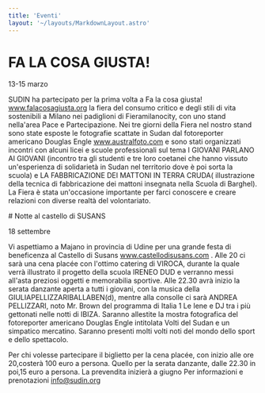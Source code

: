 ```yaml
---
title: 'Eventi'
layout: '~/layouts/MarkdownLayout.astro'
---
```


# FA LA COSA GIUSTA!

13-15 marzo

SUDIN ha partecipato per la prima volta a Fa la cosa giusta! www.falacosagiusta.org la fiera del consumo critico e degli stili di vita sostenibili a Milano nei padiglioni di Fieramilanocity, con uno stand nella'area Pace e Partecipazione.
Nei tre giorni della Fiera nel nostro stand sono state esposte le fotografie scattate in Sudan dal fotoreporter americano Douglas Engle www.australfoto.com e sono stati organizzati incontri con alcuni licei e scuole professionali sul tema I GIOVANI PARLANO AI GIOVANI (incontro tra gli studenti e tre loro coetanei che hanno vissuto un'esperienza di solidarietà in Sudan nel territorio dove è poi sorta la scuola) e LA FABBRICAZIONE DEI MATTONI IN TERRA CRUDA( illustrazione della tecnica di fabbricazione dei mattoni insegnata nella Scuola di Barghel). La Fiera è stata un'occasione importante per farci conoscere e creare relazioni con diverse realtà del volontariato.

# Notte al castello di SUSANS

18 settembre

Vi aspettiamo a Majano in provincia di Udine per una grande festa di beneficenza al Castello di Susans www.castellodisusans.com .
Alle 20 ci sarà una cena placée con l'ottimo catering di VIROCA, durante la quale verrà illustrato il progetto della scuola IRENEO DUD e verranno messi all'asta preziosi oggetti e memorabilia sportive.
Alle 22.30 avrà inizio la serata danzante aperta a tutti i giovani, con la musica della GIULIAPELLIZZARIBALLABEN(d), mentre alla consolle ci sarà ANDREA PELLIZZARI, noto Mr. Brown del programma di Italia 1 Le Iene e DJ tra i più gettonati nelle notti di IBIZA.
Saranno allestite la mostra fotografica del fotoreporter americano Douglas Engle intitolata Volti del Sudan e un simpatico mercatino.
Saranno presenti molti volti noti del mondo dello sport e dello spettacolo.

Per chi volesse partecipare il biglietto per la cena placée, con inizio alle ore 20,costerà 100 euro a persona.
Quello per la serata danzante, dalle 22.30 in poi,15 euro a persona.
La prevendita inizierà a giugno
Per informazioni e prenotazioni info@sudin.org

